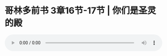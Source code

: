 # 哥林多前书 3章16节-17节 | 你们是圣灵的殿

<audio style="width: 100%;" preload="false" controls controlslist="nodownload"><source src="http://file.simai.life/audio/mp3/2019/191006_001.mp3" type="audio/mpeg">Your browser does not support the audio element.</audio>